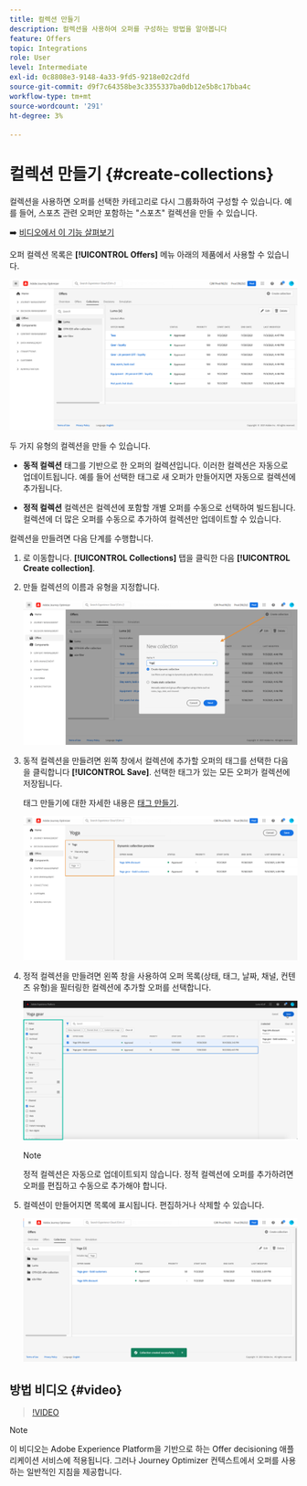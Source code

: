 ```yaml
---
title: 컬렉션 만들기
description: 컬렉션을 사용하여 오퍼를 구성하는 방법을 알아봅니다
feature: Offers
topic: Integrations
role: User
level: Intermediate
exl-id: 0c8808e3-9148-4a33-9fd5-9218e02c2dfd
source-git-commit: d9f7c64358be3c3355337ba0db12e5b8c17bba4c
workflow-type: tm+mt
source-wordcount: '291'
ht-degree: 3%

---
```


# 컬렉션 만들기 {#create-collections}

컬렉션을 사용하면 오퍼를 선택한 카테고리로 다시 그룹화하여 구성할 수 있습니다. 예를 들어, 스포츠 관련 오퍼만 포함하는 &quot;스포츠&quot; 컬렉션을 만들 수 있습니다.

➡️ [비디오에서 이 기능 살펴보기](#video)

오퍼 컬렉션 목록은 **[!UICONTROL Offers]** 메뉴 아래의 제품에서 사용할 수 있습니다.

![](../assets/collections_list.png)

두 가지 유형의 컬렉션을 만들 수 있습니다.

* **동적 컬렉션** 태그를 기반으로 한 오퍼의 컬렉션입니다. 이러한 컬렉션은 자동으로 업데이트됩니다. 예를 들어 선택한 태그로 새 오퍼가 만들어지면 자동으로 컬렉션에 추가됩니다.

* **정적 컬렉션** 컬렉션은 컬렉션에 포함할 개별 오퍼를 수동으로 선택하여 빌드됩니다. 컬렉션에 더 많은 오퍼를 수동으로 추가하여 컬렉션만 업데이트할 수 있습니다.

컬렉션을 만들려면 다음 단계를 수행합니다.

1. 로 이동합니다. **[!UICONTROL Collections]** 탭을 클릭한 다음 **[!UICONTROL Create collection]**.

1. 만들 컬렉션의 이름과 유형을 지정합니다.

   ![](../assets/collection_create.png)

1. 동적 컬렉션을 만들려면 왼쪽 창에서 컬렉션에 추가할 오퍼의 태그를 선택한 다음 을 클릭합니다 **[!UICONTROL Save]**. 선택한 태그가 있는 모든 오퍼가 컬렉션에 저장됩니다.

   태그 만들기에 대한 자세한 내용은 [태그 만들기](../offer-library/creating-tags.md).

   ![](../assets/dynamic_collection.png)

1. 정적 컬렉션을 만들려면 왼쪽 창을 사용하여 오퍼 목록(상태, 태그, 날짜, 채널, 컨텐츠 유형)을 필터링한 컬렉션에 추가할 오퍼를 선택합니다.

   ![](../assets/static_collection.png)

   >[!NOTE]
   >
   >정적 컬렉션은 자동으로 업데이트되지 않습니다. 정적 컬렉션에 오퍼를 추가하려면 오퍼를 편집하고 수동으로 추가해야 합니다.

1. 컬렉션이 만들어지면 목록에 표시됩니다. 편집하거나 삭제할 수 있습니다.

   ![](../assets/collection_created.png)

## 방법 비디오 {#video}

>[!VIDEO](https://video.tv.adobe.com/v/329376?quality=12)

>[!NOTE]
>
>이 비디오는 Adobe Experience Platform을 기반으로 하는 Offer decisioning 애플리케이션 서비스에 적용됩니다. 그러나 Journey Optimizer 컨텍스트에서 오퍼를 사용하는 일반적인 지침을 제공합니다.
